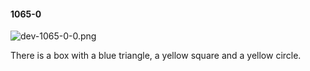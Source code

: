 #### 1065-0
![dev-1065-0-0.png](https://github.com/lil-lab/nlvr/raw/master/nlvr/dev/images/3/dev-1065-0-0.png "dev-1065-0-0.png")

There is a box with a blue triangle, a yellow square and a yellow circle.